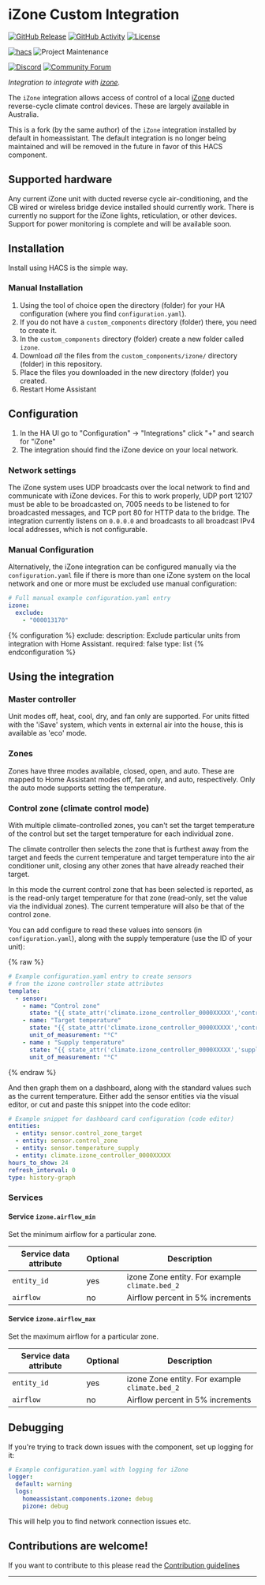 # iZone Custom Integration

[![GitHub Release][releases-shield]][releases]
[![GitHub Activity][commits-shield]][commits]
[![License][license-shield]](LICENSE)

[![hacs][hacsbadge]][hacs]
![Project Maintenance][maintenance-shield]

[![Discord][discord-shield]][discord]
[![Community Forum][forum-shield]][forum]

_Integration to integrate with [izone][iZone]._

The `iZone` integration allows access of control of a local [iZone](https://izone.com.au/) ducted reverse-cycle climate control devices. These are largely available in Australia.

This is a fork (by the same author) of the `iZone` integration installed by default in homeassistant. The default integration is no longer being maintained and will be removed in the future in favor of this HACS component.

## Supported hardware

Any current iZone unit with ducted reverse cycle air-conditioning, and the CB wired or wireless bridge device installed should currently work. There is currently no support for the iZone lights, reticulation, or other devices. Support for power monitoring is complete and will be available soon.

## Installation

Install using HACS is the simple way.

### Manual Installation

1. Using the tool of choice open the directory (folder) for your HA configuration (where you find `configuration.yaml`).
1. If you do not have a `custom_components` directory (folder) there, you need to create it.
1. In the `custom_components` directory (folder) create a new folder called `izone`.
1. Download _all_ the files from the `custom_components/izone/` directory (folder) in this repository.
1. Place the files you downloaded in the new directory (folder) you created.
1. Restart Home Assistant

## Configuration

1. In the HA UI go to "Configuration" -> "Integrations" click "+" and search for "iZone"
1. The integration should find the iZone device on your local network.

### Network settings

The iZone system uses UDP broadcasts over the local network to find and communicate with iZone devices. For this to work properly, UDP port  12107 must be able to be broadcasted on, 7005 needs to be listened to for broadcasted messages, and TCP port 80 for HTTP data to the bridge. The integration currently listens on `0.0.0.0` and broadcasts to all broadcast IPv4 local addresses, which is not configurable.

### Manual Configuration

Alternatively, the iZone integration can be configured manually via the
`configuration.yaml` file if there is more than one iZone system on the local
network and one or more must be excluded use manual configuration:

```yaml
# Full manual example configuration.yaml entry
izone:
  exclude:
    - "000013170"
```

{% configuration %}
exclude:
  description: Exclude particular units from integration with Home Assistant.
  required: false
  type: list
{% endconfiguration %}

## Using the integration

### Master controller

Unit modes off, heat, cool, dry, and fan only are supported. For units fitted with the 'iSave' system, which vents in external air into the house, this is available as 'eco' mode.

### Zones

Zones have three modes available, closed, open, and auto. These are mapped to Home Assistant modes off, fan only, and auto, respectively. Only the auto mode supports setting the temperature.

### Control zone (climate control mode)

With multiple climate-controlled zones, you can't set the target temperature of the control but set the target temperature
for each individual zone.

The climate controller then selects the zone that is furthest away from the target and feeds the current temperature and
target temperature into the air conditioner unit, closing any other zones that have already reached their target.

In this mode the current control zone that has been selected is reported, as is the read-only target temperature for that
zone (read-only, set the value via the individual zones). The current temperature will also be that of the control
zone.

You can add configure to read these values into sensors (in `configuration.yaml`),
along with the supply temperature (use the ID of your unit):

{% raw %}

```yaml
# Example configuration.yaml entry to create sensors
# from the izone controller state attributes
template:
  - sensor:
    - name: "Control zone"
      state: "{{ state_attr('climate.izone_controller_0000XXXXX','control_zone_name') }}"
    - name: "Target temperature"
      state: "{{ state_attr('climate.izone_controller_0000XXXXX','control_zone_setpoint') }}"
      unit_of_measurement: "°C"
    - name : "Supply temperature"
      state: "{{ state_attr('climate.izone_controller_0000XXXXX','supply_temperature') }}"
      unit_of_measurement: "°C"
```

{% endraw %}

And then graph them on a dashboard, along with the standard values such as the current temperature. Either add the sensor entities via the visual editor, or cut and paste this
snippet into the code editor:

```yaml
# Example snippet for dashboard card configuration (code editor)
entities:
  - entity: sensor.control_zone_target
  - entity: sensor.control_zone
  - entity: sensor.temperature_supply
  - entity: climate.izone_controller_0000XXXXX
hours_to_show: 24
refresh_interval: 0
type: history-graph
```

### Services

#### Service `izone.airflow_min`

Set the minimum airflow for a particular zone.

| Service data attribute | Optional | Description |
| ---------------------- | -------- | ----------- |
| `entity_id` | yes | izone Zone entity. For example `climate.bed_2`
| `airflow` | no | Airflow percent in 5% increments

#### Service `izone.airflow_max`

Set the maximum airflow for a particular zone.

| Service data attribute | Optional | Description |
| ---------------------- | -------- | ----------- |
| `entity_id` | yes | izone Zone entity. For example `climate.bed_2`
| `airflow` | no | Airflow percent in 5% increments

## Debugging

If you're trying to track down issues with the component, set up logging for it:

```yaml
# Example configuration.yaml with logging for iZone
logger:
  default: warning
  logs:
    homeassistant.components.izone: debug
    pizone: debug
```

This will help you to find network connection issues etc.

## Contributions are welcome!

If you want to contribute to this please read the [Contribution guidelines](CONTRIBUTING.md)

***

[izone]: https://github.com/Swamp-Ig/homeassistant_izone
[commits-shield]: https://img.shields.io/github/commit-activity/y/Swamp-Ig/homeassistant_izone.svg?style=for-the-badge
[commits]: https://github.com/Swamp-Ig/homeassistant_izone/commits/main
[hacs]: https://github.com/hacs/integration
[hacsbadge]: https://img.shields.io/badge/HACS-Custom-orange.svg?style=for-the-badge
[discord]: https://discord.gg/Qa5fW2R
[discord-shield]: https://img.shields.io/discord/330944238910963714.svg?style=for-the-badge
[exampleimg]: example.png
[forum-shield]: https://img.shields.io/badge/community-forum-brightgreen.svg?style=for-the-badge
[forum]: https://community.home-assistant.io/
[license-shield]: https://img.shields.io/github/license/Swamp-Ig/homeassistant_izone.svg?style=for-the-badge
[maintenance-shield]: https://img.shields.io/badge/maintainer-Swamp--Ig-blue.svg?style=for-the-badge
[releases-shield]: https://img.shields.io/github/release/Swamp-Ig/homeassistant_izone.svg?style=for-the-badge
[releases]: https://github.com/Swamp-Ig/homeassistant_izone/releases
